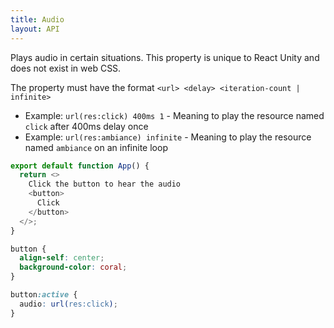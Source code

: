```yaml
---
title: Audio
layout: API
---
```


Plays audio in certain situations. This property is unique to React Unity and does not exist in web CSS.

The property must have the format `<url> <delay> <iteration-count | infinite>`
- Example: `url(res:click) 400ms 1` - Meaning to play the resource named `click` after 400ms delay once
- Example: `url(res:ambiance) infinite` - Meaning to play the resource named `ambiance` on an infinite loop

<Sandpack>

```js
export default function App() {
  return <>
    Click the button to hear the audio
    <button>
      Click
    </button>
  </>;
}
```

```css active
button {
  align-self: center;
  background-color: coral;
}

button:active {
  audio: url(res:click);
}
```

</Sandpack>
